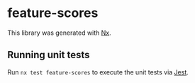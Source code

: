 # feature-scores

This library was generated with [Nx](https://nx.dev).

## Running unit tests

Run `nx test feature-scores` to execute the unit tests via [Jest](https://jestjs.io).
